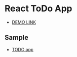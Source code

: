 # React ToDo App
- [DEMO LINK](https://AnastasiiaBortnichuk.github.io/todo_app/)

## Sample
- [TODO app](http://todomvc.com/examples/vanillajs/)
